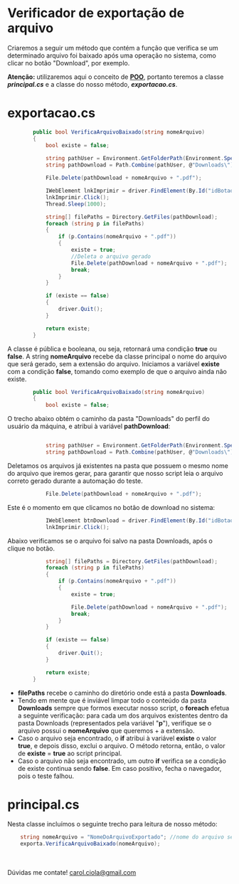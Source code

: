 # Verificador de exportação de arquivo

Criaremos a seguir um método que contém a função que verifica se um determinado arquivo foi baixado após uma operação no sistema, como clicar no botão "Download", por exemplo.<p>
<b>Atenção:</b> utilizaremos aqui o conceito de <a href="https://pt.wikipedia.org/wiki/Programa%C3%A7%C3%A3o_orientada_a_objetos"><b>POO</b></a>, portanto teremos a classe <i><b>principal.cs</b></i> e a classe do nosso método, <i><b>exportacao.cs</b></i>.
<br>

# exportacao.cs

```csharp
        public bool VerificaArquivoBaixado(string nomeArquivo)
        {
            bool existe = false;
	          
            string pathUser = Environment.GetFolderPath(Environment.SpecialFolder.UserProfile);
            string pathDownload = Path.Combine(pathUser, @"Downloads\");

            File.Delete(pathDownload + nomeArquivo + ".pdf");

            IWebElement lnkImprimir = driver.FindElement(By.Id("idBotao"));
            lnkImprimir.Click();
            Thread.Sleep(1000);

            string[] filePaths = Directory.GetFiles(pathDownload);
            foreach (string p in filePaths)
            {
                if (p.Contains(nomeArquivo + ".pdf"))
                {
                    existe = true;
                    //Deleta o arquivo gerado
                    File.Delete(pathDownload + nomeArquivo + ".pdf");
                    break;                    
                }
            }

            if (existe == false)
            {
                driver.Quit();
            }

            return existe;
        }
```
A classe é pública e booleana, ou seja, retornará uma condição <b>true</b> ou <b>false</b>.
A string <b>nomeArquivo</b> recebe da classe principal o nome do arquivo que será gerado, sem a extensão do arquivo.
Iniciamos a variável <b>existe</b> com a condição <b>false</b>, tomando como exemplo de que o arquivo ainda não existe.

```csharp
        public bool VerificaArquivoBaixado(string nomeArquivo)
        {
            bool existe = false;
```
O trecho abaixo obtém o caminho da pasta "Downloads" do perfil do usuário da máquina, e atribui à variável <b>pathDownload</b>:
```csharp            

            string pathUser = Environment.GetFolderPath(Environment.SpecialFolder.UserProfile);
            string pathDownload = Path.Combine(pathUser, @"Downloads\");
```            
Deletamos os arquivos já existentes na pasta que possuem o mesmo nome do arquivo que iremos gerar, para garantir que nosso script leia o arquivo correto gerado durante a automação do teste.
```csharp     
            File.Delete(pathDownload + nomeArquivo + ".pdf");
```     
Este é o momento em que clicamos no botão de download no sistema:
```csharp  
            IWebElement btnDownload = driver.FindElement(By.Id("idBotao"));
            lnkImprimir.Click();
```
Abaixo verificamos se o arquivo foi salvo na pasta Downloads, após o clique no botão.
```csharp  
            string[] filePaths = Directory.GetFiles(pathDownload);
            foreach (string p in filePaths)
            {
                if (p.Contains(nomeArquivo + ".pdf"))
                {
                    existe = true;

                    File.Delete(pathDownload + nomeArquivo + ".pdf");
                    break;                    
                }
            }

            if (existe == false)
            {
                driver.Quit();
            }

            return existe;
        }
```
- <b>filePaths</b> recebe o caminho do diretório onde está a pasta <b>Downloads</b>.
- Tendo em mente que é inviável limpar todo o conteúdo da pasta <b>Downloads</b> sempre que formos executar nosso script, o <b>foreach</b> efetua a seguinte verificação: 
para cada um dos arquivos existentes dentro da pasta Downloads (representados pela variável "<b>p</b>"), verifique se o arquivo possui o <b>nomeArquivo</b> que queremos + a extensão.
- Caso o arquivo seja encontrado, o <b>if</b> atribui à variável <b>existe</b> o valor <b>true</b>, e depois disso, exclui o arquivo. O método retorna, então, o valor de <b>existe</b> = <b>true</b> ao script principal.
- Caso o arquivo não seja encontrado, um outro <b>if</b> verifica se a condição de <ib>existe</b> continua sendo <b>false</b>. Em caso positivo, fecha o navegador, pois o teste falhou. 

# principal.cs

Nesta classe incluímos o seguinte trecho para leitura de nosso método:
```csharp  
    string nomeArquivo = "NomeDoArquivoExportado"; //nome do arquivo sem extensão
    exporta.VerificaArquivoBaixado(nomeArquivo);
```  
<br></br>
Dúvidas me contate! carol.ciola@gmail.com
